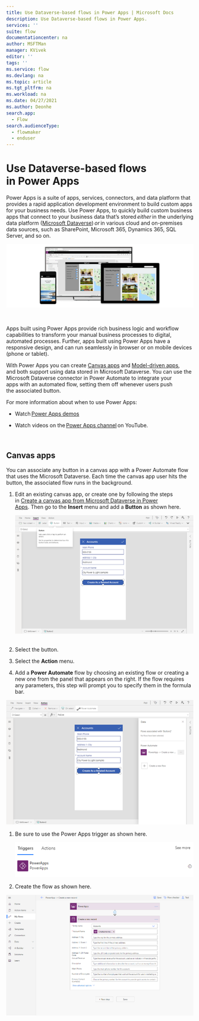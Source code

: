 ```yaml
---
title: Use Dataverse-based flows in Power Apps | Microsoft Docs
description: Use Dataverse-based flows in Power Apps.
services: ''
suite: flow
documentationcenter: na
author: MSFTMan
manager: KVivek
editor: ''
tags: ''
ms.service: flow
ms.devlang: na
ms.topic: article
ms.tgt_pltfrm: na
ms.workload: na
ms.date: 04/27/2021
ms.author: Deonhe
search.app: 
  - Flow
search.audienceType: 
  - flowmaker
  - enduser
---
```



# Use Dataverse-based flows in Power Apps  

Power Apps is a suite of apps, services, connectors, and data platform that provides a rapid application development environment to build custom apps for your business needs. Use Power Apps, to quickly build custom business apps that connect to your business data that’s stored *either* in the underlying data
platform ([Microsoft Dataverse](https://docs.microsoft.com/powerapps/maker/common-data-service/data-platform-intro)) *or* in various cloud and on-premises data sources, such as SharePoint, Microsoft 365,
Dynamics 365, SQL Server, and so on. 

![A picture containing text, screenshot, indoor Description automatically generated](../media/flows-power-apps/53bd97cb6b498c0c230cb5c92a8ce43e.png)

 

Apps built using Power Apps provide rich business logic and workflow capabilities to transform your manual business processes to digital, automated processes. Further, apps built using Power Apps have a responsive design, and can run seamlessly in browser or on mobile devices (phone or tablet). 

With Power Apps you can create [Canvas apps](https://docs.microsoft.com/powerapps/maker/canvas-apps/) and [Model-driven apps](https://docs.microsoft.com/powerapps/maker/model-driven-apps/), and both support using data stored in Microsoft Dataverse. You can use the Microsoft Dataverse connector in Power Automate to integrate your apps with an automated flow, setting them off whenever users push the associated button.

For more information about when to use Power Apps: 

- Watch [Power Apps demos](https://powerapps.microsoft.com/demo/) 

- Watch videos on the [Power Apps channel](https://www.youtube.com/channel/UCGfWR2ekfRFckLjev6eQYLg) on
    YouTube. 

 
## Canvas apps 

You can associate any button in a canvas app with a Power Automate flow that
uses the Microsoft Dataverse. Each time the canvas app user hits the button,
the associated flow runs in the background. 

1. Edit an existing canvas app, or create one by following the steps
    in [Create a canvas app from Microsoft Dataverse in Power Apps](https://docs.microsoft.com/powerapps/maker/canvas-apps/data-platform-create-app). Then go to the **Insert** menu and add a **Button** as shown here. 

   ![Add a button to a canvas app](../media/flows-power-apps/e8b786034944426d880af93cf28ad6f6.png)
 

1.  Select the button.

2.  Select the **Action** menu.

3.  Add a **Power Automate** flow by choosing an existing flow or creating a
    new one from the panel that appears on the right. If the flow requires any
    parameters, this step will prompt you to specify them in the formula bar. 

   ![Choose a flow or add a new one](../media/flows-power-apps/4638ca0fc8c68c60c9f128de603dcf57.png)

1. Be sure to use the Power Apps trigger as shown here. 

   ![Use the Power Automate trigger](../media/flows-power-apps/e6e061518de31812c0773bd98440e2f8.png)


1.  Create the flow as shown here. 

   ![Create the flow](../media/flows-power-apps/2256f5cbd86659605888d916830ac90b.png)

